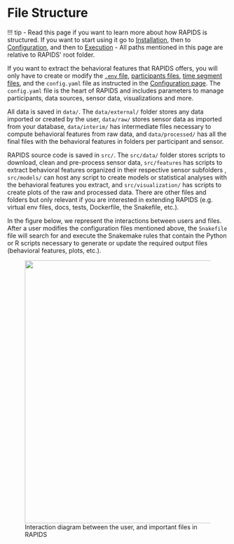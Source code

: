 # File Structure

!!! tip
    - Read this page if you want to learn more about how RAPIDS is structured. If you want to start using it go to [Installation](../setup/installation/), then to [Configuration](../setup/configuration/), and then to [Execution](../setup/execution/)
    - All paths mentioned in this page are relative to RAPIDS' root folder.

If you want to extract the behavioral features that RAPIDS offers, you will only have to create or modify the [`.env` file](../setup/configuration/#database-credentials), [participants files](../setup/configuration/#participant-files), [time segment files](../setup/configuration/#time-segments), and the `config.yaml` file as instructed in the [Configuration page](../setup/configuration). The `config.yaml` file is the heart of RAPIDS and includes parameters to manage participants, data sources, sensor data, visualizations and more.


All data is saved in `data/`. The `data/external/` folder stores any data imported or created by the user, `data/raw/` stores sensor data as imported from your database, `data/interim/` has intermediate files necessary to compute behavioral features from raw data, and `data/processed/` has all the final files with the behavioral features in folders per participant and sensor.

RAPIDS source code is saved in `src/`. The `src/data/` folder stores scripts to download, clean and pre-process sensor data, `src/features` has scripts to extract behavioral features organized in their respective sensor subfolders , `src/models/` can host any script to create models or statistical analyses with the behavioral features you extract, and `src/visualization/` has scripts to create plots of the raw and processed data. There are other files and folders but only relevant if you are interested in extending RAPIDS (e.g. virtual env files, docs, tests, Dockerfile, the Snakefile, etc.). 

In the figure below, we represent the interactions between users and files. After a user modifies the configuration files mentioned above, the `Snakefile` file will search for and execute the Snakemake rules that contain the Python or R scripts necessary to generate or update the required output files (behavioral features, plots, etc.).

<figure>
  <img src="../img/files.png" width="600" />
  <figcaption>Interaction diagram between the user, and important files in RAPIDS</figcaption>
</figure>

